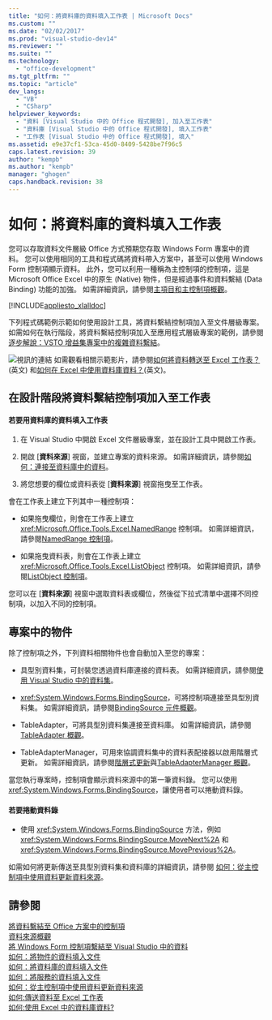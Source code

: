 ```yaml
---
title: "如何：將資料庫的資料填入工作表 | Microsoft Docs"
ms.custom: ""
ms.date: "02/02/2017"
ms.prod: "visual-studio-dev14"
ms.reviewer: ""
ms.suite: ""
ms.technology: 
  - "office-development"
ms.tgt_pltfrm: ""
ms.topic: "article"
dev_langs: 
  - "VB"
  - "CSharp"
helpviewer_keywords: 
  - "資料 [Visual Studio 中的 Office 程式開發], 加入至工作表"
  - "資料庫 [Visual Studio 中的 Office 程式開發], 填入工作表"
  - "工作表 [Visual Studio 中的 Office 程式開發], 填入"
ms.assetid: e9e37cf1-53ca-45d0-8409-5428be7f96c5
caps.latest.revision: 39
author: "kempb"
ms.author: "kempb"
manager: "ghogen"
caps.handback.revision: 38
---
```

# 如何：將資料庫的資料填入工作表
  您可以存取資料文件層級 Office 方式預期您存取 Windows Form 專案中的資料。  您可以使用相同的工具和程式碼將資料帶入方案中，甚至可以使用 Windows Form 控制項顯示資料。  此外，您可以利用一種稱為主控制項的控制項，這是 Microsoft Office Excel 中的原生 \(Native\) 物件，但是經過事件和資料繫結 \(Data Binding\) 功能的加強。  如需詳細資訊，請參閱[主項目和主控制項概觀](../vsto/host-items-and-host-controls-overview.md)。  
  
 [!INCLUDE[appliesto_xlalldoc](../vsto/includes/appliesto-xlalldoc-md.md)]  
  
 下列程式碼範例示範如何使用設計工具，將資料繫結控制項加入至文件層級專案。  如需如何在執行階段，將資料繫結控制項加入至應用程式層級專案的範例，請參閱[逐步解說：VSTO 增益集專案中的複雜資料繫結](../vsto/walkthrough-complex-data-binding-in-vsto-add-in-project.md)。  
  
 ![視訊的連結](../vsto/media/playvideo.png "視訊的連結") 如需觀看相關示範影片，請參閱[如何將資料轉送至 Excel 工作表？](http://go.microsoft.com/fwlink/?LinkID=130277)\(英文\) 和[如何在 Excel 中使用資料庫資料？](http://go.microsoft.com/fwlink/?LinkID=130287)\(英文\)。  
  
## 在設計階段將資料繫結控制項加入至工作表  
  
#### 若要用資料庫的資料填入工作表  
  
1.  在 Visual Studio 中開啟 Excel 文件層級專案，並在設計工具中開啟工作表。  
  
2.  開啟 \[**資料來源**\] 視窗，並建立專案的資料來源。  如需詳細資訊，請參閱[如何：連接至資料庫中的資料](~/data-tools/how-to-connect-to-data-in-a-database.md)。  
  
3.  將您想要的欄位或資料表從 \[**資料來源**\] 視窗拖曳至工作表。  
  
 會在工作表上建立下列其中一種控制項：  
  
-   如果拖曳欄位，則會在工作表上建立 <xref:Microsoft.Office.Tools.Excel.NamedRange> 控制項。  如需詳細資訊，請參閱[NamedRange 控制項](../vsto/namedrange-control.md)。  
  
-   如果拖曳資料表，則會在工作表上建立 <xref:Microsoft.Office.Tools.Excel.ListObject> 控制項。  如需詳細資訊，請參閱[ListObject 控制項](../vsto/listobject-control.md)。  
  
 您可以在 \[**資料來源**\] 視窗中選取資料表或欄位，然後從下拉式清單中選擇不同控制項，以加入不同的控制項。  
  
## 專案中的物件  
 除了控制項之外，下列資料相關物件也會自動加入至您的專案：  
  
-   具型別資料集，可封裝您透過資料庫連接的資料表。  如需詳細資訊，請參閱[使用 Visual Studio 中的資料集](../data-tools/dataset-tools-in-visual-studio.md)。  
  
-   <xref:System.Windows.Forms.BindingSource>，可將控制項連接至具型別資料集。  如需詳細資訊，請參閱[BindingSource 元件概觀](http://msdn.microsoft.com/library/be838caf-fcb0-4b68-827f-58b2c04b747f)。  
  
-   TableAdapter，可將具型別資料集連接至資料庫。  如需詳細資訊，請參閱[TableAdapter 概觀](/visual-studio/data-tools/tableadapter-overview)。  
  
-   TableAdapterManager，可用來協調資料集中的資料表配接器以啟用階層式更新。  如需詳細資訊，請參閱[階層式更新](../data-tools/hierarchical-update.md)與[TableAdapterManager 概觀](http://msdn.microsoft.com/library/33076d42-6b41-491a-ac11-6c6339aea650)。  
  
 當您執行專案時，控制項會顯示資料來源中的第一筆資料錄。  您可以使用 <xref:System.Windows.Forms.BindingSource>，讓使用者可以捲動資料錄。  
  
#### 若要捲動資料錄  
  
-   使用 <xref:System.Windows.Forms.BindingSource> 方法，例如 <xref:System.Windows.Forms.BindingSource.MoveNext%2A> 和 <xref:System.Windows.Forms.BindingSource.MovePrevious%2A>。  
  
 如需如何將更新傳送至具型別資料集和資料庫的詳細資訊，請參閱 [如何：從主控制項中使用資料更新資料來源](../vsto/how-to-update-a-data-source-with-data-from-a-host-control.md)。  
  
## 請參閱  
 [將資料繫結至 Office 方案中的控制項](../vsto/binding-data-to-controls-in-office-solutions.md)   
 [資料來源概觀](../data-tools/add-new-data-sources.md)   
 [將 Windows Form 控制項繫結至 Visual Studio 中的資料](../Topic/Binding%20Windows%20Forms%20controls%20to%20data%20in%20Visual%20Studio.md)   
 [如何：將物件的資料填入文件](../vsto/how-to-populate-documents-with-data-from-objects.md)   
 [如何：將資料庫的資料填入文件](../vsto/how-to-populate-documents-with-data-from-a-database.md)   
 [如何：將服務的資料填入文件](../vsto/how-to-populate-documents-with-data-from-services.md)   
 [如何：從主控制項中使用資料更新資料來源](../vsto/how-to-update-a-data-source-with-data-from-a-host-control.md)   
 [如何:傳送資料至 Excel 工作表](http://go.microsoft.com/fwlink/?LinkID=130277)   
 [如何:使用 Excel 中的資料庫資料?](http://go.microsoft.com/fwlink/?LinkID=130287)  
  
  
